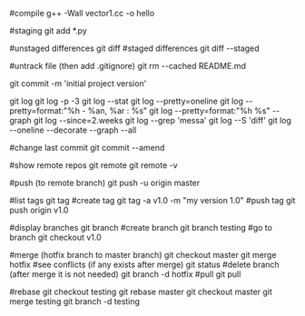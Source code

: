 #compile
g++ -Wall vector1.cc -o hello

#staging
git add *.py 

#unstaged differences
git diff
#staged differences
git diff --staged

#untrack file (then add .gitignore)
git rm --cached README.md 

git commit -m 'initial project version'

git log
git log -p -3
git log --stat
git log --pretty=oneline
git log --pretty=format:"%h - %an, %ar : %s"
git log --pretty=format:"%h %s" --graph
git log --since=2.weeks
git log --grep 'messa'
git log --S 'diff'
git log --oneline --decorate --graph --all

#change last commit
git commit --amend

#show remote repos
git remote
git remote -v

#push (to remote branch)
git push -u origin master

#list tags
git tag
#create tag
git tag -a v1.0 -m "my version 1.0"
#push tag
git push origin v1.0

#display branches
git branch 
#create branch
git branch testing
#go to branch
git checkout v1.0

#merge (hotfix branch to master branch)
git checkout master
git merge hotfix
#see conflicts (if any exists after merge)
git status
#delete branch (after merge it is not needed)
git branch -d hotfix
#pull
git pull

#rebase
git checkout testing
git rebase master
git checkout master
git merge testing
git branch -d testing
